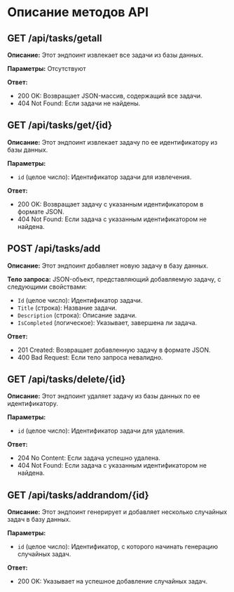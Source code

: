 # Описание методов API
## GET /api/tasks/getall

**Описание:**
Этот эндпоинт извлекает все задачи из базы данных.

**Параметры:**
Отсутствуют

**Ответ:**
- 200 OK: Возвращает JSON-массив, содержащий все задачи.
- 404 Not Found: Если задачи не найдены.

## GET /api/tasks/get/{id}

**Описание:**
Этот эндпоинт извлекает задачу по ее идентификатору из базы данных.

**Параметры:**
- `id` (целое число): Идентификатор задачи для извлечения.

**Ответ:**
- 200 OK: Возвращает задачу с указанным идентификатором в формате JSON.
- 404 Not Found: Если задача с указанным идентификатором не найдена.

## POST /api/tasks/add

**Описание:**
Этот эндпоинт добавляет новую задачу в базу данных.

**Тело запроса:**
JSON-объект, представляющий добавляемую задачу, с следующими свойствами:
- `Id` (целое число): Идентификатор задачи.
- `Title` (строка): Название задачи.
- `Description` (строка): Описание задачи.
- `IsCompleted` (логическое): Указывает, завершена ли задача.

**Ответ:**
- 201 Created: Возвращает добавленную задачу в формате JSON.
- 400 Bad Request: Если тело запроса невалидно.

## GET /api/tasks/delete/{id}

**Описание:**
Этот эндпоинт удаляет задачу из базы данных по ее идентификатору.

**Параметры:**
- `id` (целое число): Идентификатор задачи для удаления.

**Ответ:**
- 204 No Content: Если задача успешно удалена.
- 404 Not Found: Если задача с указанным идентификатором не найдена.

## GET /api/tasks/addrandom/{id}

**Описание:**
Этот эндпоинт генерирует и добавляет несколько случайных задач в базу данных.

**Параметры:**
- `id` (целое число): Идентификатор, с которого начинать генерацию случайных задач.

**Ответ:**
- 200 OK: Указывает на успешное добавление случайных задач.